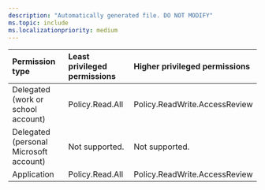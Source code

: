 ```yaml
---
description: "Automatically generated file. DO NOT MODIFY"
ms.topic: include
ms.localizationpriority: medium
---
```


|Permission type|Least privileged permissions|Higher privileged permissions|
|:---|:---|:---|
|Delegated (work or school account)|Policy.Read.All|Policy.ReadWrite.AccessReview|
|Delegated (personal Microsoft account)|Not supported.|Not supported.|
|Application|Policy.Read.All|Policy.ReadWrite.AccessReview|

